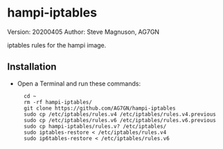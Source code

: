 # hampi-iptables

Version: 20200405
Author: Steve Magnuson, AG7GN

iptables rules for the hampi image.

## Installation

- Open a Terminal and run these commands:

		cd ~
		rm -rf hampi-iptables/
		git clone https://github.com/AG7GN/hampi-iptables
  		sudo cp /etc/iptables/rules.v4 /etc/iptables/rules.v4.previous
  		sudo cp /etc/iptables/rules.v6 /etc/iptables/rules.v6.previous
		sudo cp hampi-iptables/rules.v? /etc/iptables/
		sudo iptables-restore < /etc/iptables/rules.v4
		sudo ip6tables-restore < /etc/iptables/rules.v6

